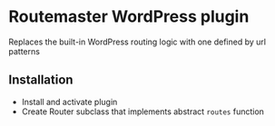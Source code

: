 # Routemaster WordPress plugin

Replaces the built-in WordPress routing logic with one defined by url patterns

## Installation

- Install and activate plugin
- Create Router subclass that implements abstract `routes` function